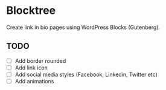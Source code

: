 # Blocktree

Create link in bio pages using WordPress Blocks (Gutenberg).

## TODO

- [ ] Add border rounded
- [ ] Add link icon
- [ ] Add social media styles (Facebook, Linkedin, Twitter etc)
- [ ] Add animations
